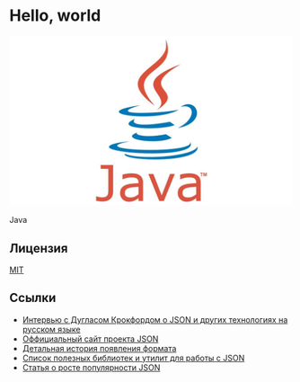 # Hello, world

![java-logo](https://github.com/MonkeyBuisness/alphabet/raw/master/.github/assets/java-logo.jpg)

Java


<!-- br: -->

## Лицензия

[MIT](https://github.com/git/git-scm.com/blob/main/MIT-LICENSE.txt)

<!-- br: -->

## Ссылки

- [Интервью с Дугласом Крокфордом о JSON и других технологиях на русском языке](https://www.youtube.com/watch?v=WSqCpWYfTFU&list=PLliXIZ4xbu1LXzPbukR2_KU6chGvFAChe&index=3)
- [Оффициальный сайт проекта JSON](https://www.json.org/)
- [Детальная история появления формата](https://twobithistory.org/2017/09/21/the-rise-and-rise-of-json.html)
- [Список полезных библиотек и утилит для работы с JSON](https://github.com/burningtree/awesome-json)
- [Статья о росте популярности JSON](https://www.prokurainnovations.com/json/)

<!-- author:[
     {
	    "name":   "Artsem Hutarau",
	    "link":   "https://github.com/MonkeyBuisness",
	    "avatar": "https://github.com/MonkeyBuisness/alphabet/raw/master/.github/assets/me.jpg",
	    "about":  "Go developer, IT teacher"
     }
] -->

